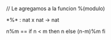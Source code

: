 // Le agregamos a la funcion %(modulo)

\*%* : nat x nat -> nat

n%m == if n < m
       then n
       else (n-m)%m
       fi
